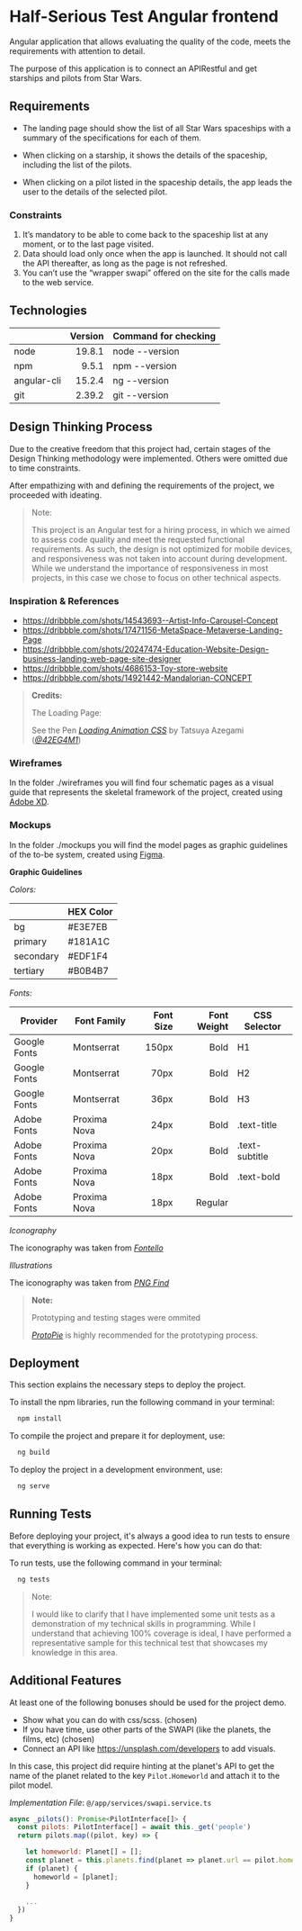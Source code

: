 # Half-Serious Test Angular frontend

Angular application that allows evaluating the quality of the code, meets the requirements with attention to detail.

The purpose of this application is to connect an APIRestful and get starships and pilots from Star Wars.

## Requirements

- The landing page should show the list of all Star Wars spaceships with a summary of the specifications for each of them.

- When clicking on a starship, it shows the details of the spaceship, including the list of the pilots.

- When clicking on a pilot listed in the spaceship details, the app leads the user to the details of the selected pilot.

### Constraints

1. It’s mandatory to be able to come back to the spaceship list at any moment, or to the last
page visited.
2. Data should load only once when the app is launched. It should not call the API
thereafter, as long as the page is not refreshed.
3. You can’t use the “wrapper swapi” offered on the site for the calls made to the web
service.

## Technologies

||Version|Command for checking
|-|-:|-|
|node|19.8.1|node --version|
|npm|9.5.1|npm --version|
|angular-cli|15.2.4|ng --version|
|git|2.39.2|git --version|

## Design Thinking Process

Due to the creative freedom that this project had, certain stages of the Design Thinking methodology were implemented. Others were omitted due to time constraints.

After empathizing with and defining the requirements of the project, we proceeded with ideating.

> Note:
>
>This project is an Angular test for a hiring process, in which we aimed to assess code quality and meet the requested functional requirements. As such, the design is not optimized for mobile devices, and responsiveness was not taken into account during development. While we understand the importance of responsiveness in most projects, in this case we chose to focus on other technical aspects.

### Inspiration & References

- https://dribbble.com/shots/14543693--Artist-Info-Carousel-Concept
- https://dribbble.com/shots/17471156-MetaSpace-Metaverse-Landing-Page
- https://dribbble.com/shots/20247474-Education-Website-Design-business-landing-web-page-site-designer
- https://dribbble.com/shots/4686153-Toy-store-website
- https://dribbble.com/shots/14921442-Mandalorian-CONCEPT

> **Credits:**
>
> The Loading Page:
>
> See the Pen *[Loading Animation CSS](https://codepen.io/42EG4M1/pen/bVMzze)* by Tatsuya Azegami (*[@42EG4M1](https://codepen.io/42EG4M1)*)

### Wireframes
In the folder ./wireframes you will find four schematic pages as a visual guide that represents the skeletal framework of the project, created using [Adobe XD](https://www.adobe.com/products/xd.html).

### Mockups
In the folder ./mockups you will find the model pages as graphic guidelines of the to-be system, created using [Figma](https://www.figma.com/file/iQyoqiJS2GYWDi3er7iGP8/HalfSerious?node-id=0%3A1&t=FMVKCKDSONpNKe0o-1).



__Graphic Guidelines__

_Colors:_

||HEX Color|
|-|-|
|bg|#E3E7EB|
|primary|#181A1C|
|secondary|#EDF1F4|
|tertiary|#B0B4B7|

_Fonts:_

|Provider|Font Family|Font Size|Font Weight|CSS Selector|
|-|-|-:|-:|-|
|Google Fonts|Montserrat|150px|Bold|H1|
|Google Fonts|Montserrat|70px|Bold|H2|
|Google Fonts|Montserrat|36px|Bold|H3|
|Adobe Fonts|Proxima Nova|24px|Bold|.text-title|
|Adobe Fonts|Proxima Nova|20px|Bold|.text-subtitle|
|Adobe Fonts|Proxima Nova|18px|Bold|.text-bold|
|Adobe Fonts|Proxima Nova|18px|Regular||

_Iconography_

The iconography was taken from *[Fontello](https://fontello.com/)*

_Illustrations_

The iconography was taken from *[PNG Find](https://www.pngfind.com/)*

> **Note:**
>
> Prototyping and testing stages were ommited
>
> *[ProtoPie](https://www.protopie.io/)* is highly recommended for the prototyping process.

## Deployment

This section explains the necessary steps to deploy the project.

To install the npm libraries, run the following command in your terminal:

```bash
  npm install
```

To compile the project and prepare it for deployment, use:

```bash
  ng build
```

To deploy the project in a development environment, use:

```bash
  ng serve
```

## Running Tests

Before deploying your project, it's always a good idea to run tests to ensure that everything is working as expected. Here's how you can do that:

To run tests, use the following command in your terminal:

```bash
  ng tests
```

> Note:
>
> I would like to clarify that I have implemented some unit tests as a demonstration of my technical skills in programming. While I understand that achieving 100% coverage is ideal, I have performed a representative sample for this technical test that showcases my knowledge in this area.


## Additional Features

At least one of the following bonuses should be used for the project demo.

- Show what you can do with css/scss. (chosen)
- If you have time, use other parts of the SWAPI (like the planets, the films, etc) (chosen)
- Connect an API like https://unsplash.com/developers to add visuals.

In this case, this project did require hinting at the planet's API to get the name of the planet related to the key `Pilot.Homeworld` and attach it to the pilot model.

*Implementation File*: `@/app/services/swapi.service.ts`

```javascript
async _pilots(): Promise<PilotInterface[]> {
  const pilots: PilotInterface[] = await this._get('people')
  return pilots.map((pilot, key) => {

    let homeworld: Planet[] = [];
    const planet = this.planets.find(planet => planet.url == pilot.homeworld);
    if (planet) {
      homeworld = [planet];
    }

    ...
  })
}
```